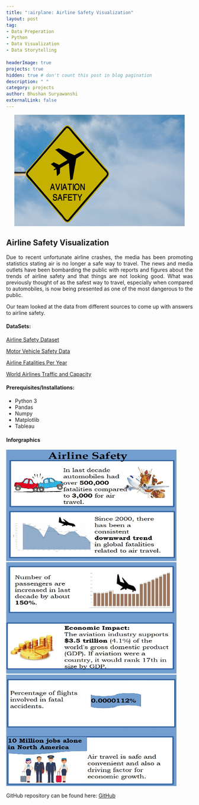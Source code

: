 ```yaml
---
title: ":airplane: Airline Safety Visualization"
layout: post
tag: 
- Data Preperation 
- Python
- Data Visualization
- Data Storytelling

headerImage: true
projects: true
hidden: true # don't count this post in blog pagination
description: " "
category: projects
author: Bhushan Suryawanshi 
externalLink: false
---
```


<p align="center">
  <img width="460" height="300" src="/assets/images/aviation_safety.jpg">
</p>


## Airline Safety Visualization 
<p align='justify'>Due to recent unfortunate airline crashes, the media has been promoting statistics stating air is no longer a safe way to travel. 
The news and media outlets have been bombarding the public with reports and figures about the trends of airline safety and that things are not looking good. What was previously thought of as the safest way to travel, especially when compared to automobiles, is now being presented as one of the most dangerous to the public. 

Our team looked at the data from different sources to come up with answers to airline safety. 

</p>  

#### DataSets:

[Airline Safety Dataset](https://github.com/fivethirtyeight/data/tree/master/airline-safety) 

[Motor Vehicle Safety Data](https://www.bts.gov/content/motor-vehicle-safety-data)

[Airline Fatalities Per Year](http://www.baaa-acro.com/statistics/death-rate-per-year?page=1)
 
[World Airlines Traffic and Capacity](https://www.airlines.org/dataset/world-airlines-traffic-and-capacity/#)

#### Prerequisites/Installations:
- Python 3
- Pandas
- Numpy
- Matplotlib
- Tableau


#### Inforgraphics 


<img width="460" height="300" src="/assets/images/AirlineSafety1.jpg">

<img width="460" height="300" src="/assets/images/AirlineSafety2.jpg">

<img width="460" height="300" src="/assets/images/AirlineSafety3.jpg">



GitHub repository can be found here: [GitHub]( https://github.com)  
